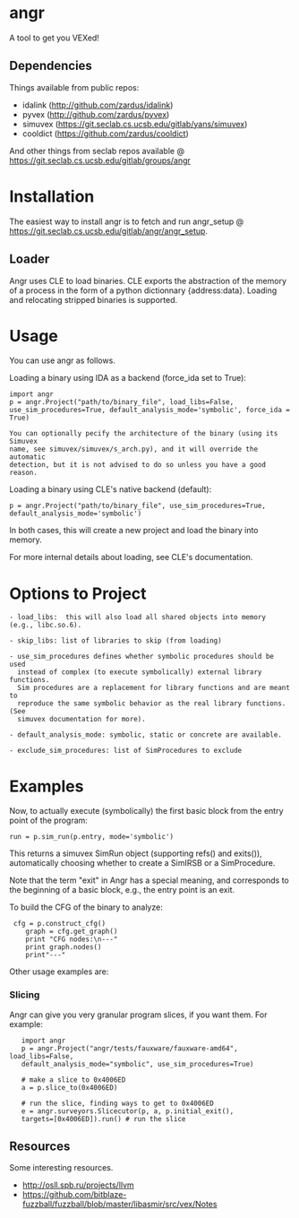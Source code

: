 # angr

A tool to get you VEXed!

## Dependencies

Things available from public repos:
- idalink (http://github.com/zardus/idalink)
- pyvex (http://github.com/zardus/pyvex)
- simuvex (https://git.seclab.cs.ucsb.edu/gitlab/yans/simuvex)
- cooldict (https://github.com/zardus/cooldict)

And other things from seclab repos available @
https://git.seclab.cs.ucsb.edu/gitlab/groups/angr

# Installation

The easiest way to install angr is to fetch and run angr_setup @
https://git.seclab.cs.ucsb.edu/gitlab/angr/angr_setup.


## Loader

Angr uses CLE to load binaries. CLE exports the abstraction of the memory of a
process in the form of a python dictionnary {address:data}. Loading and
relocating stripped binaries is supported.

# Usage

You can use angr as follows.

Loading a binary using IDA as a backend (force_ida set to True): 

	import angr
    p = angr.Project("path/to/binary_file", load_libs=False,
    use_sim_procedures=True, default_analysis_mode='symbolic', force_ida = True)

    You can optionally pecify the architecture of the binary (using its Simuvex
    name, see simuvex/simuvex/s_arch.py), and it will override the automatic
    detection, but it is not advised to do so unless you have a good reason.

Loading a binary using CLE's native backend (default):

    p = angr.Project("path/to/binary_file", use_sim_procedures=True,
    default_analysis_mode='symbolic')

In both cases, this will create a new project and load the binary into memory. 

For more internal details about loading, see CLE's documentation.

# Options to Project

    - load_libs:  this will also load all shared objects into memory (e.g., libc.so.6).

    - skip_libs: list of libraries to skip (from loading)

    - use_sim_procedures defines whether symbolic procedures should be used
      instead of complex (to execute symbolically) external library functions.
      Sim procedures are a replacement for library functions and are meant to
      reproduce the same symbolic behavior as the real library functions. (See
      simuvex documentation for more).

    - default_analysis_mode: symbolic, static or concrete are available.

    - exclude_sim_procedures: list of SimProcedures to exclude


# Examples

Now, to actually execute (symbolically) the first basic block from the entry
point of the program:

    run = p.sim_run(p.entry, mode='symbolic')

This returns a simuvex SimRun object (supporting refs() and exits()),
automatically choosing whether to create a SimIRSB or a SimProcedure.

Note that the term "exit" in Angr has a special meaning, and corresponds to the
beginning of a basic block, e.g., the entry point is an exit.

To build the CFG of the binary to analyze:

     cfg = p.construct_cfg()
        graph = cfg.get_graph()
        print "CFG nodes:\n---"
        print graph.nodes()
        print"---"


Other usage examples are:

### Slicing

Angr can give you very granular program slices, if you want them. For example:

       import angr
       p = angr.Project("angr/tests/fauxware/fauxware-amd64", load_libs=False,
       default_analysis_mode="symbolic", use_sim_procedures=True)

       # make a slice to 0x4006ED
       a = p.slice_to(0x4006ED)

       # run the slice, finding ways to get to 0x4006ED
       e = angr.surveyors.Slicecutor(p, a, p.initial_exit(),
       targets=[0x4006ED]).run() # run the slice




## Resources

Some interesting resources.

- http://osll.spb.ru/projects/llvm
- https://github.com/bitblaze-fuzzball/fuzzball/blob/master/libasmir/src/vex/Notes


